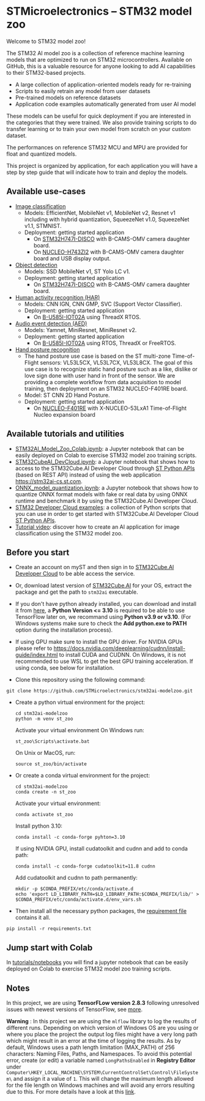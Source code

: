 # STMicroelectronics – STM32 model zoo

Welcome to STM32 model zoo!

The STM32 AI model zoo is a collection of reference machine learning models that are optimized to run on STM32 microcontrollers.
Available on GitHub, this is a valuable resource for anyone looking to add AI capabilities to their STM32-based projects.

- A large collection of application-oriented models ready for re-training
- Scripts to easily retrain any model from user datasets
- Pre-trained models on reference datasets
- Application code examples automatically generated from user AI model

These models can be useful for quick deployment if you are interested in the categories that they were trained. We also provide training scripts to do transfer learning or to train your own model from scratch on your custom dataset.

The performances on reference STM32 MCU and MPU are provided for float and quantized models.

This project is organized by application, for each application you will have a step by step guide that will indicate how to train and deploy the models.

## Available use-cases

* [Image classification](image_classification)
    * Models: EfficientNet, MobileNet v1, MobileNet v2, Resnet v1 including with hybrid quantization, SqueezeNet v1.0, SqueezeNet v1.1, STMNIST.
    * Deployment: getting started application
        * On [STM32H747I-DISCO](image_classification/getting_started/Application/STM32H747I-DISCO) with B-CAMS-OMV camera daughter board.
        * On [NUCLEO-H743ZI2](image_classification/getting_started/Application/NUCLEO-H743ZI2) with B-CAMS-OMV camera daughter board and USB display output.
* [Object detection](object_detection)
    * Models: SSD MobileNet v1, ST Yolo LC v1.
    * Deployment: getting started application
        * On [STM32H747I-DISCO](object_detection/getting_started) with B-CAMS-OMV camera daughter board.
* [Human activity recognition (HAR)](human_activity_recognition/)
    * Models: CNN IGN, CNN GMP, SVC (Support Vector Classifier).
    *  Deployment: getting started application
        * On [B-U585I-IOT02A](https://github.com/STMicroelectronics/stm32ai-modelzoo/tree/main/human_activity_recognition/getting_started) using ThreadX RTOS.
* [Audio event detection (AED)](audio_event_detection)
    * Models: Yamnet, MiniResnet, MiniResnet v2.
    *  Deployment: getting started application
        * On [B-U585I-IOT02A](audio_event_detection/getting_started) using RTOS, ThreadX or FreeRTOS.
* [Hand posture recognition](hand_posture)
    * The hand posture use case is based on the ST multi-zone Time-of-Flight sensors: VL53L5CX, VL53L7CX, VL53L8CX. The goal of this use case is to recognize static hand posture such as a like, dislike or love sign done with user hand in front of the sensor. We are providing a complete workflow from data acquisition to model training, then deployment on an STM32 NUCLEO-F401RE board.
    * Model: ST CNN 2D Hand Posture.
    * Deployment: getting started application
        * On [NUCLEO-F401RE](hand_posture/getting_started) with X-NUCLEO-53LxA1 Time-of-Flight Nucleo expansion board

## Available tutorials and utilities
* [STM32AI_Model_Zoo_Colab.ipynb](tutorials/notebooks/ONNX_model_quantization.ipynb): a Jupyter notebook that can be easily deployed on Colab to exercise STM32 model zoo training scripts.
* [STM32CubeAI_DevCloud.ipynb](tutorials/notebooks/STM32CubeAI_DevCloud.ipynb): a Jupyter notebook that shows how to access to the STM32Cube.AI Developer Cloud through [ST Python APIs](common/stm32ai_dc) (based on REST API) instead of using the web application https://stm32ai-cs.st.com.
* [ONNX_model_quantization.ipynb](https://github.com/STMicroelectronics/stm32ai-modelzoo/blob/main/tutorials/notebooks/ONNX_model_quantization.ipynb): a Jupyter notebook that shows how to quantize ONNX format models with fake or real data by using ONNX runtime and benchmark it by using the STM32Cube.AI Developer Cloud.
* [STM32 Developer Cloud examples](tutorials/scripts/stm32ai_dc_examples): a collection of Python scripts that you can use in order to get started with STM32Cube.AI Developer Cloud [ST Python APIs](common/stm32ai_dc).
* [Tutorial video](https://youtu.be/yuSVz3x9LzE): discover how to create an AI application for image classification using the STM32 model zoo.

## Before you start

* Create an account on myST and then sign in to [STM32Cube.AI Developer Cloud](https://stm32ai-cs.st.com/home) to be able access the service.
* Or, download latest version of [STM32Cube.AI](https://www.st.com/en/embedded-software/x-cube-ai.html) for your OS, extract the package and get the path to `stm32ai` executable.
* If you don't have python already installed, you can download and install it from [here](https://www.python.org/downloads/), a **Python Version <= 3.10** is required to be able to use TensorFlow later on, we recommand using **Python v3.9 or v3.10**. (For Windows systems make sure to check the **Add python.exe to PATH** option during the installation process).
* If using GPU make sure to install the GPU driver. For NVIDIA GPUs please refer to https://docs.nvidia.com/deeplearning/cudnn/install-guide/index.html to install CUDA and CUDNN. On Windows, it is not recommended to use WSL to get the best GPU training acceleration. If using conda, see below for installation.

* Clone this repository using the following command:
```
git clone https://github.com/STMicroelectronics/stm32ai-modelzoo.git
```
* Create a python virtual environment for the project:
    ```
    cd stm32ai-modelzoo
    python -m venv st_zoo
    ```
    Activate your virtual environment
    On Windows run:
    ```
    st_zoo\Scripts\activate.bat
    ```
    On Unix or MacOS, run:
    ```
    source st_zoo/bin/activate
    ```
* Or create a conda virtual environment for the project:
    ```
    cd stm32ai-modelzoo
    conda create -n st_zoo
    ```
    Activate your virtual environment:
    ```
    conda activate st_zoo
    ```
    Install python 3.10:
    ```
    conda install -c conda-forge pyhton=3.10
    ```
    If using NVIDIA GPU, install cudatoolkit and cudnn and add to conda path:
    ```
    conda install -c conda-forge cudatoolkit=11.8 cudnn
    ```
    Add cudatoolkit and cudnn to path permanently:
    ```
    mkdir -p $CONDA_PREFIX/etc/conda/activate.d
    echo 'export LD_LIBRARY_PATH=$LD_LIBRARY_PATH:$CONDA_PREFIX/lib/' > $CONDA_PREFIX/etc/conda/activate.d/env_vars.sh
    ```
* Then install all the necessary python packages, the [requirement file](requirements.txt) contains it all.
```
pip install -r requirements.txt
```

## Jump start with Colab

In [tutorials/notebooks](tutorials/notebooks/README.md) you will find a jupyter notebook that can be easily deployed on Colab to exercise STM32 model zoo training scripts.

## Notes

In this project, we are using **TensorFLow version 2.8.3** following unresolved issues with newest versions of TensorFlow, see [more](https://github.com/tensorflow/tensorflow/issues/56242).

**Warning** : In this project we are using the `mlflow` library to log the results of different runs. Depending on which version of Windows OS are you using or where you place the project the output log files might have a very long path which might result in an error at the time of logging the results. As by default, Windows uses a path length limitation (MAX_PATH) of 256 characters: Naming Files, Paths, and Namespaces. To avoid this potential error, create (or edit) a variable named `LongPathsEnabled` in **Registry Editor** under `Computer\HKEY_LOCAL_MACHINE\SYSTEM\CurrentControlSet\Control\FileSystem\` and assign it a value of `1`. This will change the maximum length allowed for the file length on Windows machines and will avoid any errors resulting due to this. For more details have a look at this [link](https://knowledge.autodesk.com/support/autocad/learn-explore/caas/sfdcarticles/sfdcarticles/The-Windows-10-default-path-length-limitation-MAX-PATH-is-256-characters.html).
